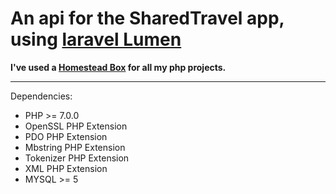 An api for the SharedTravel app, using [laravel Lumen](https://lumen.laravel.com/)
==========================


**I've used a [Homestead Box](https://github.com/laravel/homestead) for all my php projects.**

----------
Dependencies: 

 - PHP >= 7.0.0
 - OpenSSL PHP Extension
 - PDO PHP Extension
 - Mbstring PHP Extension
 - Tokenizer PHP Extension
 - XML PHP Extension
 - MYSQL >= 5

